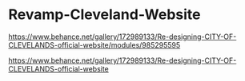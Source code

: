 # Revamp-Cleveland-Website


https://www.behance.net/gallery/172989133/Re-designing-CITY-OF-CLEVELANDS-official-website/modules/985295595


https://www.behance.net/gallery/172989133/Re-designing-CITY-OF-CLEVELANDS-official-website

